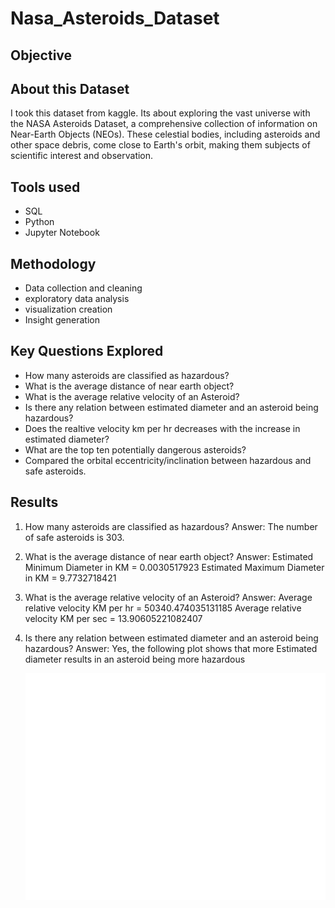 # Nasa_Asteroids_Dataset
## Objective



## About this Dataset
I took this dataset from kaggle. Its about exploring the vast universe with the NASA Asteroids Dataset, a comprehensive collection of information
on Near-Earth Objects (NEOs). These celestial bodies, including asteroids and other space debris, come
close to Earth's orbit, making them subjects of scientific interest and observation.

## Tools used
- SQL
- Python
- Jupyter Notebook

## Methodology
- Data collection and cleaning
- exploratory data analysis
- visualization creation
- Insight generation

## Key Questions Explored
- How many asteroids are classified as hazardous?
- What is the average distance of near earth object?
- What is the average relative velocity of an Asteroid?
- Is there any relation between estimated diameter and an asteroid being hazardous?
- Does the realtive velocity km per hr decreases with the increase in estimated diameter?
- What are the top ten potentially dangerous asteroids?
- Compared the orbital eccentricity/inclination between hazardous and safe asteroids.

## Results
1. How many asteroids are classified as hazardous?
   Answer: The number of safe asteroids is 303.

2. What is the average distance of near earth object?
   Answer:
    Estimated Minimum Diameter in KM =	0.0030517923
    Estimated Maximum Diameter in KM =	9.7732718421

3. What is the average relative velocity of an Asteroid?
   Answer:
     Average relative velocity KM per hr = 50340.474035131185
     Average relative velocity KM per sec = 13.90605221082407

4. Is there any relation between estimated diameter and an asteroid being hazardous?
   Answer:
     Yes, the following plot shows that more Estimated diameter results in an asteroid being more hazardous
   
     ![Diameter_Distribution](Diameter_Distribution.png)
     
           



